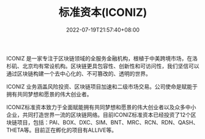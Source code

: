 ﻿---
weight: 
title: "标准资本(ICONIZ)"
description: "ICONIZ 是一家专注于区块链领域的全服务金融机构，根植于中美跨境市场，在洛杉矶、北京均有常设机构。"
date: 2022-07-19T21:57:40+08:00
lastmod: 2022-07-19T16:45:40+08:00
draft: false
authors: ["qianxun"]
featuredImage: "biaozhunzibeniconiz.jpg"
link: "https://1234btc.com/qk/biaozhunzibeniconiz.html"
tags: ["投资机构","标准资本(ICONIZ)"]
categories: ["navigation"]
navigation: ["投资机构"]
lightgallery: true
toc: true
pinned: false
recommend: false
recommend1: false
---
ICONIZ 是一家专注于区块链领域的全服务金融机构，根植于中美跨境市场，在洛杉矶、北京均有常设机构。区块链更具包容性、创新性和可访问性，我们坚信可以通过区块链构建一个去中心化的、不可篡改的、透明的世界。

ICONIZ 业务涵盖风险投资、区块链项目加速和二级市场交易。公司使命是赋能于拥有共同梦想和愿景的伟大创业者。

ICONIZ标准资本致力于全面赋能拥有共同梦想和愿景的伟大创业者以及众多中小企业，共同打造世界一流的区块链网络。目前ICONIZ标准资本已经投资了12个区块链项目，包括：PAI、BOX、DXC、SIM、BNT、MRC、RCN、RDN、QASH、THETA等。目前正在孵化的项目有ALLIVE等。
